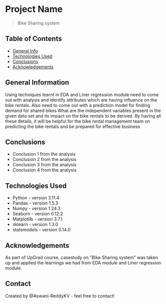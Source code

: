 # Project Name
> Bike Sharing system 


## Table of Contents
* [General Info](#general-information)
* [Technologies Used](#technologies-used)
* [Conclusions](#conclusions)
* [Acknowledgements](#acknowledgements)

<!-- You can include any other section that is pertinent to your problem -->

## General Information
Using techniques learnt in EDA and Liner regression module need to come out with analysis and identify attributes which are having influence on the bike rentals.
Also need to come out with a prediction model for finding demand for shared bikes
What are the independent variables present in the given data set and its impact on the bike rentals to be derived.
By having all these details, it will be helpful for the bike rental management team on predicting the bike rentals and be prepared for effective business

## Conclusions
- Conclusion 1 from the analysis
- Conclusion 2 from the analysis
- Conclusion 3 from the analysis
- Conclusion 4 from the analysis

<!-- You don't have to answer all the questions - just the ones relevant to your project. -->


## Technologies Used

- Python - version 3.11.4
- Pandas - version 1.5.3
- Numpy - version 1.24.3
- Seaborn - version 0.12.2
- Matplotlib - version 3.7.1
- sklearn - version 1.3.0
- statsmodels - version 0.14.0


## Acknowledgements
As part of UpGrad course, casestudy on "Bike Sharing system" was taken up and applied the learnings we had from EDA module and Liner regression module.


## Contact
Created by @Aswani-ReddyKV - feel free to contact!
